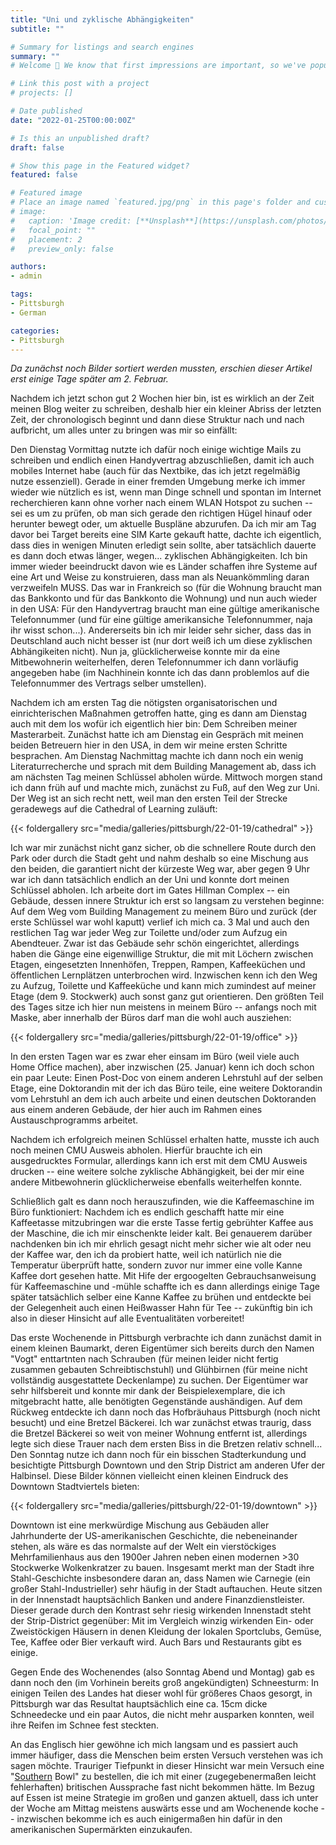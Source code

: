 ```yaml
---
title: "Uni und zyklische Abhängigkeiten"
subtitle: ""

# Summary for listings and search engines
summary: ""
# Welcome 👋 We know that first impressions are important, so we've populated your new site with some initial content to help you get familiar with everything in no time.

# Link this post with a project
# projects: []

# Date published
date: "2022-01-25T00:00:00Z"

# Is this an unpublished draft?
draft: false

# Show this page in the Featured widget?
featured: false

# Featured image
# Place an image named `featured.jpg/png` in this page's folder and customize its options here.
# image:
#   caption: 'Image credit: [**Unsplash**](https://unsplash.com/photos/CpkOjOcXdUY)'
#   focal_point: ""
#   placement: 2
#   preview_only: false

authors:
- admin

tags:
- Pittsburgh
- German

categories:
- Pittsburgh
---
```


*Da zunächst noch Bilder sortiert werden mussten, erschien dieser Artikel erst einige Tage später am 2. Februar.*

Nachdem ich jetzt schon gut 2 Wochen hier bin, ist es wirklich an der Zeit meinen Blog weiter zu schreiben, deshalb hier ein kleiner Abriss der letzten Zeit, der chronologisch beginnt und dann diese Struktur nach und nach aufbricht, um alles unter zu bringen was mir so einfällt:

Den Dienstag Vormittag nutzte ich dafür noch einige wichtige Mails zu schreiben und endlich einen Handyvertrag abzuschließen, damit ich auch mobiles Internet habe (auch für das Nextbike, das ich jetzt regelmäßig nutze essenziell).
Gerade in einer fremden Umgebung merke ich immer wieder wie nützlich es ist, wenn man Dinge schnell und spontan im Internet recherchieren kann ohne vorher nach einem WLAN Hotspot zu suchen -- sei es um zu prüfen, ob man sich gerade den richtigen Hügel hinauf oder herunter bewegt oder, um aktuelle Buspläne abzurufen.
Da ich mir am Tag davor bei Target bereits eine SIM Karte gekauft hatte, dachte ich eigentlich, dass dies in wenigen Minuten erledigt sein sollte, aber tatsächlich dauerte es dann doch etwas länger, wegen... zyklischen Abhängigkeiten.
Ich bin immer wieder beeindruckt davon wie es Länder schaffen ihre Systeme auf eine Art und Weise zu konstruieren, dass man als Neuankömmling daran verzweifeln MUSS.
Das war in Frankreich so (für die Wohnung braucht man das Bankkonto und für das Bankkonto die Wohnung) und nun auch wieder in den USA: Für den Handyvertrag braucht man eine gültige amerikanische Telefonnummer (und für eine gültige amerikansiche Telefonnummer, naja ihr wisst schon...).
Andererseits bin ich mir leider sehr sicher, dass das in Deutschland auch nicht besser ist (nur dort weiß ich um diese zyklischen Abhängikeiten nicht).
Nun ja, glücklicherweise konnte mir da eine Mitbewohnerin weiterhelfen, deren Telefonnummer ich dann vorläufig angegeben habe (im Nachhinein konnte ich das dann problemlos auf die Telefonnummer des Vertrags selber umstellen).

Nachdem ich am ersten Tag die nötigsten organisatorischen und einrichterischen Maßnahmen getroffen hatte, ging es dann am Dienstag auch mit dem los wofür ich eigentlich hier bin: Dem Schreiben meiner Masterarbeit.
Zunächst hatte ich am Dienstag ein Gespräch mit meinen beiden Betreuern hier in den USA, in dem wir meine ersten Schritte besprachen.
Am Dienstag Nachmittag machte ich dann noch ein wenig Literaturrecherche und sprach mit dem Building Management ab, dass ich am nächsten Tag meinen Schlüssel abholen würde.
Mittwoch morgen stand ich dann früh auf und machte mich, zunächst zu Fuß, auf den Weg zur Uni.
Der Weg ist an sich recht nett, weil man den ersten Teil der Strecke geradewegs auf die Cathedral of Learning zuläuft:

{{< foldergallery src="media/galleries/pittsburgh/22-01-19/cathedral" >}}

Ich war mir zunächst nicht ganz sicher, ob die schnellere Route durch den Park oder durch die Stadt geht und nahm deshalb so eine Mischung aus den beiden, die garantiert nicht der kürzeste Weg war, aber gegen 9 Uhr war ich dann tatsächlich endlich an der Uni und konnte dort meinen Schlüssel abholen.
Ich arbeite dort im Gates Hillman Complex -- ein Gebäude, dessen innere Struktur ich erst so langsam zu verstehen beginne:
Auf dem Weg vom Building Management zu meinem Büro und zurück (der erste Schlüssel war wohl kaputt) verlief ich mich ca. 3 Mal und auch den restlichen Tag war jeder Weg zur Toilette und/oder zum Aufzug ein Abendteuer.
Zwar ist das Gebäude sehr schön eingerichtet, allerdings haben die Gänge eine eigenwillige Struktur, die mit mit Löchern zwischen Etagen, eingesetzten Innenhöfen, Treppen, Rampen, Kaffeeküchen und öffentlichen Lernplätzen unterbrochen wird.
Inzwischen kenn ich den Weg zu Aufzug, Toilette und Kaffeeküche und kann mich zumindest auf meiner Etage (dem 9. Stockwerk) auch sonst ganz gut orientieren.
Den größten Teil des Tages sitze ich hier nun meistens in meinem Büro -- anfangs noch mit Maske, aber innerhalb der Büros darf man die wohl auch ausziehen:

{{< foldergallery src="media/galleries/pittsburgh/22-01-19/office" >}}

In den ersten Tagen war es zwar eher einsam im Büro (weil viele auch Home Office machen), aber inzwischen (25. Januar) kenn ich doch schon ein paar Leute:
Einen Post-Doc von einem anderen Lehrstuhl auf der selben Etage, eine Doktorandin mit der ich das Büro teile, eine weitere Doktorandin vom Lehrstuhl an dem ich auch arbeite und einen deutschen Doktoranden aus einem anderen Gebäude, der hier auch im Rahmen eines Austauschprogramms arbeitet.

Nachdem ich erfolgreich meinen Schlüssel erhalten hatte, musste ich auch noch meinen CMU Ausweis abholen.
Hierfür brauchte ich ein ausgedrucktes Formular, allerdings kann ich erst mit dem CMU Ausweis drucken -- eine weitere solche zyklische Abhängigkeit, bei der mir eine andere Mitbewohnerin glücklicherweise ebenfalls weiterhelfen konnte.

Schließlich galt es dann noch herauszufinden, wie die Kaffeemaschine im Büro funktioniert:
Nachdem ich es endlich geschafft hatte mir eine Kaffeetasse mitzubringen war die erste Tasse fertig gebrühter Kaffee aus der Maschine, die ich mir einschenkte leider kalt.
Bei genauerem darüber nachdenken bin ich mir ehrlich gesagt nicht mehr sicher wie alt oder neu der Kaffee war, den ich da probiert hatte, weil ich natürlich nie die Temperatur überprüft hatte, sondern zuvor nur immer eine volle Kanne Kaffee dort gesehen hatte.
Mit Hife der ergoogelten Gebrauchsanweisung für Kaffeemaschine und -mühle schaffte ich es dann allerdings einige Tage später tatsächlich selber eine Kanne Kaffee zu brühen und entdeckte bei der Gelegenheit auch einen Heißwasser Hahn für Tee -- zukünftig bin ich also in dieser Hinsicht auf alle Eventualitäten vorbereitet!

Das erste Wochenende in Pittsburgh verbrachte ich dann zunächst damit in einem kleinen Baumarkt, deren Eigentümer sich bereits durch den Namen "Vogt" enttartnten nach Schrauben (für meinen leider nicht fertig zusammen gebauten Schreibtischstuhl) und Glühbirnen (für meine nicht vollständig ausgestattete Deckenlampe) zu suchen.
Der Eigentümer war sehr hilfsbereit und konnte mir dank der Beispielexemplare, die ich mitgebracht hatte, alle benötigten Gegenstände aushändigen.
Auf dem Rückweg entdeckte ich dann noch das Hofbräuhaus Pittsburgh (noch nicht besucht) und eine Bretzel Bäckerei.
Ich war zunächst etwas traurig, dass die Bretzel Bäckerei so weit von meiner Wohnung entfernt ist, allerdings legte sich diese Trauer nach dem ersten Biss in die Bretzen relativ schnell...
Den Sonntag nutze ich dann noch für ein bisschen Stadterkundung und besichtigte Pittsburgh Downtown und den Strip District am anderen Ufer der Halbinsel.
Diese Bilder können vielleicht einen kleinen Eindruck des Downtown Stadtviertels bieten:

{{< foldergallery src="media/galleries/pittsburgh/22-01-19/downtown" >}}

Downtown ist eine merkwürdige Mischung aus Gebäuden aller Jahrhunderte der US-amerikanischen Geschichte, die nebeneinander stehen, als wäre es das normalste auf der Welt ein vierstöckiges Mehrfamilienhaus aus den 1900er Jahren neben einen modernen >30 Stockwerke Wolkenkratzer zu bauen.
Insgesamt merkt man der Stadt ihre Stahl-Geschichte insbesondere daran an, dass Namen wie Carnegie (ein großer Stahl-Industrieller) sehr häufig in der Stadt auftauchen.
Heute sitzen in der Innenstadt hauptsächlich Banken und andere Finanzdienstleister.
Dieser gerade durch den Kontrast sehr riesig wirkenden Innenstadt steht der Strip-District gegenüber: Mit im Vergleich winzig wirkenden Ein- oder Zweistöckigen Häusern in denen Kleidung der lokalen Sportclubs, Gemüse, Tee, Kaffee oder Bier verkauft wird. Auch Bars und Restaurants gibt es einige.

Gegen Ende des Wochenendes (also Sonntag Abend und Montag) gab es dann noch den (im Vorhinein bereits groß angekündigten) Schneesturm:
In einigen Teilen des Landes hat dieser wohl für größeres Chaos gesorgt, in Pittsburgh war das Resultat hauptsächlich eine ca. 15cm dicke Schneedecke und ein paar Autos, die nicht mehr ausparken konnten, weil ihre Reifen im Schnee fest steckten.

An das Englisch hier gewöhne ich mich langsam und es passiert auch immer häufiger, dass die Menschen beim ersten Versuch verstehen was ich sagen möchte.
Trauriger Tiefpunkt in dieser Hinsicht war mein Versuch eine "[Southern](https://dictionary.cambridge.org/pronunciation/english/southern) Bowl" zu bestellen, die ich mit einer (zugegebenermaßen leicht fehlerhaften) britischen Aussprache fast nicht bekommen hätte.
Im Bezug auf Essen ist meine Strategie im großen und ganzen aktuell, dass ich unter der Woche am Mittag meistens auswärts esse und am Wochenende koche -- inzwischen bekomme ich es auch einigermaßen hin dafür in den amerikanischen Supermärkten einzukaufen.